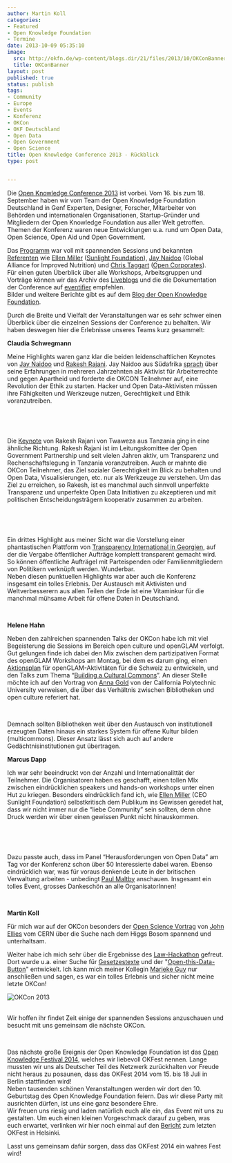```yaml
---
author: Martin Koll
categories:
- Featured
- Open Knowledge Foundation
- Termine
date: 2013-10-09 05:35:10
image:
  src: http://okfn.de/wp-content/blogs.dir/21/files/2013/10/OKConBanner1.png
  title: OKConBanner
layout: post
published: true
status: publish
tags:
- Community
- Europe
- Events
- Konferenz
- OKCon
- OKF Deutschland
- Open Data
- Open Government
- Open Science
title: Open Knowledge Conference 2013 - Rückblick
type: post


---
```


Die [Open Knowledge Conference 2013](http://www.okcon.org) ist vorbei. Vom 16. bis zum 18. September haben wir vom Team der Open Knowledge Foundation Deutschland in Genf Experten, Designer, Forscher, Mitarbeiter von Behörden und internationalen Organisationen, Startup-Gründer und Mitgliedern der Open Knowledge Foundation aus aller Welt getroffen. Themen der Konferenz waren neue Entwicklungen u.a. rund um Open Data, Open Science, Open Aid und Open Government.

Das [Programm](http://okcon.org/schedule/) war voll mit spannenden Sessions und bekannten [Referenten](http://okcon.org/main-speakers/) wie [Ellen Miller](http://okcon.org/main-speakers/ellen-miller/) ([Sunlight Foundation](http://sunlightfoundation.com/)), [Jay Naidoo](http://okcon.org/main-speakers/jay-naidoo/) (Global Alliance for Improved Nutrition) und [Chris Taggart](http://okcon.org/main-speakers/chris-taggart/) ([Open Corporates](http://opencorporates.com/)).  
Für einen guten Überblick über alle Workshops, Arbeitsgruppen und Vorträge können wir das Archiv des [Liveblogs](http://okcon.org/live/) und die die Dokumentation der Conference auf [eventifier](http://eventifier.co/event/okcon13/popular) empfehlen.  
Bilder und weitere Berichte gibt es auf dem [Blog der Open Knowledge Foundation](http://blog.okfn.org/2013/09/30/wrapping-up-okcon/). 

Durch die Breite und Vielfalt der Veranstaltungen war es sehr schwer einen Überblick über die einzelnen Sessions der Conference zu behalten. Wir haben deswegen hier die Erlebnisse unseres Teams kurz gesammelt:

**Claudia Schwegmann**

Meine Highlights waren ganz klar die beiden leidenschaftlichen Keynotes von [Jay Naidoo](http://okcon.org/main-speakers/jay-naidoo/) und [Rakesh Rajani](http://okcon.org/main-speakers/rakesh-rajani/). Jay Naidoo aus Südafrika [sprach](http://new.livestream.com/accounts/5389255/okcon/videos/30325193) über seine Erfahrungen in mehreren Jahrzehnten als Aktivist für Arbeiterrechte und gegen Apartheid und forderte die OKCON Teilnehmer auf, eine Revolution der Ethik zu starten. Hacker und Open Data-Aktivisten müssen ihre Fähigkeiten und Werkzeuge nutzen, Gerechtigkeit und Ethik voranzutreiben. 

 

 

Die [Keynote](http://new.livestream.com/accounts/5389255/okcon/videos/30336663) von Rakesh Rajani von Twaweza aus Tanzania ging in eine ähnliche Richtung. Rakesh Rajani ist im Leitungskomittee der Open Government Partnership und seit vielen Jahren aktiv, um Transparenz und Rechenschaftslegung in Tanzania voranzutreiben. Auch er mahnte die OKCon Teilnehmer, das Ziel sozialer Gerechtigkeit im Blick zu behalten und Open Data, Visualisierungen, etc. nur als Werkzeuge zu verstehen. Um das Ziel zu erreichen, so Rakesh, ist es manchmal auch sinnvoll unperfekte Transparenz und unperfekte Open Data Initiativen zu akzeptieren und mit politischen Entscheidungsträgern kooperativ zusammen zu arbeiten. 

 

 

Ein drittes Highlight aus meiner Sicht war die Vorstellung einer phantastischen Plattform von [Transparency International in Georgien](http://transparency.ge/en), auf der die Vergabe öffentlicher Aufträge komplett transparent gemacht wird. So können öffentliche Aufträgel mit Parteispenden oder Familienmitgliedern von Politikern verknüpft werden. Wunderbar.  
Neben diesen punktuellen Highlights war aber auch die Konferenz insgesamt ein tolles Erlebnis. Der Austausch mit Aktivisten und Weltverbesserern aus allen Teilen der Erde ist eine Vitaminkur für die manchmal mühsame Arbeit für offene Daten in Deutschland.

 

**Helene Hahn**

Neben den zahlreichen spannenden Talks der OKCon habe ich mit viel Begeisterung die Sessions im Bereich open culture und openGLAM verfolgt. Gut gelungen finde ich dabei den Mix zwischen dem partizipativen Format des openGLAM Workshops am Montag, bei dem es darum ging, einen [Aktionsplan](http://openglam.org/2013/09/19/openglam-switzerland-workshop-okcon-2013/#sthash.SYCjJE9s.dpuf) für openGLAM-Aktivitäten für die Schweiz zu entwickeln, und den Talks zum Thema “[Building a Cultural Commons](http://okcon.org/open-culture/session-1/)”. An dieser Stelle möchte ich auf den Vortrag von [Anna Gold](http://new.livestream.com/accounts/5389255/okcon/videos/30328010) von der California Polytechnic University verweisen, die über das Verhältnis zwischen Bibliotheken und open culture referiert hat. 

 

Demnach sollten Bibliotheken weit über den Austausch von institutionell erzeugten Daten hinaus ein starkes System für offene Kultur bilden (multicommons). Dieser Ansatz lässt sich auch auf andere Gedächtnisinstitutionen gut übertragen. 

**Marcus Dapp**

Ich war sehr beeindruckt von der Anzahl und Internationalittät der Teilnehmer. Die Organisatoren haben es geschafft, einen tollen MIx zwischen eindrücklichen speakers und hands-on workshops unter einen Hut zu kriegen. Besonders eindrücklich fand ich, wie [Ellen Miller](http://okcon.org/main-speakers/ellen-miller/) (CEO Sunlight Foundation) selbstkritisch dem Publikum ins Gewissen geredet hat, dass wir nicht immer nur die “liebe Community” sein sollten, denn ohne Druck werden wir über einen gewissen Punkt nicht hinauskommen. 

 

 

Dazu passte auch, dass im Panel “Herausforderungen von Open Data” am Tag vor der Konferenz schon über 50 Interessierte dabei waren. Ebenso eindrücklich war, was für voraus denkende Leute in der britischen Verwaltung arbeiten - unbedingt [Paul Maltby](http://new.livestream.com/accounts/5389255/okcon/videos/30254249) anschauen. Insgesamt ein tolles Event, grosses Dankeschön an alle OrganisatorInnen!

 

**Martin Koll**

Für mich war auf der OKCon besonders der [Open Science Vortrag](http://new.livestream.com/accounts/5389255/okcon/videos/30268326) von [John Ellies](http://okcon.org/main-speakers/john-ellis/) vom CERN über die Suche nach dem Higgs Bosom spannend und unterhaltsam.

Weiter habe ich mich sehr über die Ergebnisse des [Law-Hackathon](http://make.opendata.ch/legal/) gefreut. Dort wurde u.a. einer Suche für [Gesetzestexte](http://ww1.openlaws.eu/) und der "[Open-this-Data-Button](http://button.datalets.ch/)" entwickelt. Ich kann mich meiner Kollegin [Marieke Guy](http://remoteworker.wordpress.com/2013/09/24/event-amplifying-okcon/) nur anschließen und sagen, es war ein tolles Erlebnis und sicher nicht meine letzte OKCon!

![OKCon 2013](http://farm8.staticflickr.com/7329/10134532423_bb27b10128.jpg)  
 

Wir hoffen ihr findet Zeit einige der spannenden Sessions anzuschauen und besucht mit uns gemeinsam die nächste OKCon.

 

Das nächste große Ereignis der Open Knowledge Foundation ist das [Open Knowledge Festival 2014](http://blog.okfn.org/2013/09/18/see-you-at-okfestival-2014/), welches wir liebevoll OKFest nennen. Lange mussten wir uns als Deutscher Teil des Netzwerk zurückhalten vor Freude nicht heraus zu posaunen, dass das OKFest 2014 vom 15. bis 18 Juli in Berlin stattfinden wird!  
Neben tausenden schönen Veranstaltungen werden wir dort den 10. Geburtstag des Open Knowledge Foundation feiern. Das wir diese Party mit ausrichten dürfen, ist uns eine ganz besondere Ehre.  
Wir freuen uns riesig und laden natürlich euch alle ein, das Event mit uns zu gestalten. Um euch einen kleinen Vorgeschmack darauf zu geben, was euch erwartet, verlinken wir hier noch einmal auf den [Bericht](http://blog.okfn.org/2012/10/29/okfestival-2012-one-month-later/) zum letzten OKFest in Helsinki.

Lasst uns gemeinsam dafür sorgen, dass das OKFest 2014 ein wahres Fest wird!

 